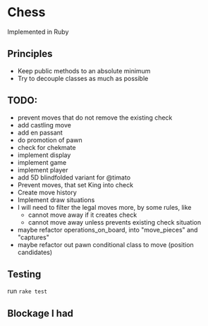 # Chess

Implemented in Ruby

## Principles

* Keep public methods to an absolute minimum
* Try to decouple classes as much as possible

## TODO:

* prevent moves that do not remove the existing check
* add castling move
* add en passant
* do promotion of pawn
* check for chekmate
* implement display
* implement game
* implement player
* add 5D blindfolded variant for @timato
* Prevent moves, that set King into check
* Create move history
* Implement draw situations
* I will need to filter the legal moves more, by some rules, like
  * cannot move away if it creates check
  * cannot move away unless prevents existing check situation
* maybe refactor operations_on_board, into "move_pieces" and "captures"
* maybe refactor out pawn conditional class to move (position candidates)

## Testing

run `rake test`

## Blockage I had


